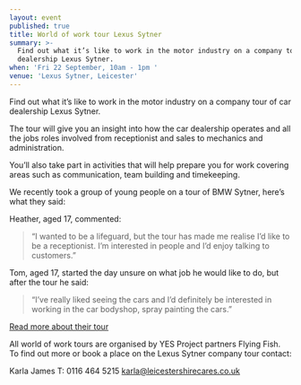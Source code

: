 ```yaml
---
layout: event
published: true
title: World of work tour Lexus Sytner
summary: >-
  Find out what it’s like to work in the motor industry on a company tour of car
  dealership Lexus Sytner.
when: 'Fri 22 September, 10am - 1pm '
venue: 'Lexus Sytner, Leicester'
---
```

Find out what it’s like to work in the motor industry on a company tour of car dealership Lexus Sytner.

The tour will give you an insight into how the car dealership operates and all the jobs roles involved from receptionist and sales to mechanics and administration.

You’ll also take part in activities that will help prepare you for work covering areas such as communication, team building and timekeeping.

We recently took a group of young people on a tour of BMW Sytner, here’s what they said:

Heather, aged 17, commented:

> “I wanted to be a lifeguard, but the tour has made me realise I’d like to be a receptionist. I’m interested in people and I’d enjoy talking to customers.”

Tom, aged 17, started the day unsure on what job he would like to do, but after the tour he said:

> “I’ve really liked seeing the cars and I’d definitely be interested in working in the car bodyshop, spray painting the cars.”

[Read more about their tour](https://www.yesproject.org/2016/11/30/world-of-work-tour-at-bmw-sytner/)

All world of work tours are organised by YES Project partners Flying Fish. To find out more or book a place on the Lexus Sytner company tour contact:

Karla James T: 0116 464 5215 [karla@leicestershirecares.co.uk](karla@leicestershirecares.co.uk)
